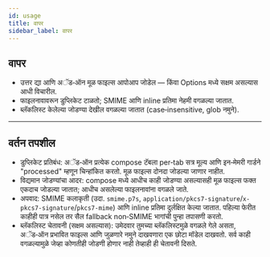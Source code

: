 ```yaml
---
id: usage
title: वापर
sidebar_label: वापर
---
```


## वापर

- उत्तर द्या आणि अॅड‑ऑन मूळ फाइल्स आपोआप जोडेल — किंवा Options मध्ये सक्षम असल्यास आधी विचारील.
- फाइलनावावरून डुप्लिकेट टाळतो; SMIME आणि inline प्रतिमा नेहमी वगळल्या जातात.
- ब्लॅकलिस्ट केलेल्या जोडण्या देखील वगळल्या जातात (case‑insensitive, glob नमुने).

---

## वर्तन तपशील

- डुप्लिकेट प्रतिबंध: अॅड‑ऑन प्रत्येक compose टॅबला per‑tab सत्र मूल्य आणि इन‑मेमरी गार्डने "processed" म्हणून चिन्हांकित करतो. मूळ फाइल्स दोनदा जोडल्या जाणार नाहीत.
- विद्यमान जोडण्यांचा आदर: compose मध्ये आधीच काही जोडण्या असल्यासही मूळ फाइल्स फक्त एकदाच जोडल्या जातात; आधीच असलेल्या फाइलनावांना वगळले जाते.
- अपवाद: SMIME कलाकृती (उदा. `smime.p7s`, `application/pkcs7-signature`/`x-pkcs7-signature`/`pkcs7-mime`) आणि inline प्रतिमा दुर्लक्षित केल्या जातात. पहिल्या फेरीत काहीही पात्र नसेल तर सैल fallback non‑SMIME भागांची पुन्हा तपासणी करतो.
- ब्लॅकलिस्ट चेतावनी (सक्षम असल्यास): उमेदवार तुमच्या ब्लॅकलिस्टमुळे वगळले गेले असता, अॅड‑ऑन प्रभावित फाइल्स आणि जुळणारे नमुने दाखवणारा एक छोटा मॉडेल दाखवतो. सर्व काही वगळल्यामुळे जेव्हा कोणतीही जोडणी होणार नाही तेव्हाही ही चेतावनी दिसते.
